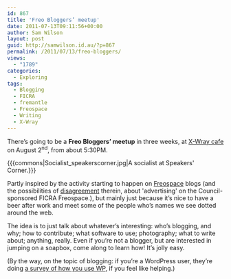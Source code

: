```yaml
---
id: 867
title: 'Freo Bloggers’ meetup'
date: 2011-07-13T09:11:56+00:00
author: Sam Wilson
layout: post
guid: http://samwilson.id.au/?p=867
permalink: /2011/07/13/freo-bloggers/
views:
  - "1789"
categories:
  - Exploring
tags:
  - Blogging
  - FICRA
  - fremantle
  - Freospace
  - Writing
  - X-Wray
---
```

There’s going to be a **Freo Bloggers’ meetup** in three weeks, at [X-Wray cafe](http://freo.org.au/wiki/X-Wray) on August 2<sup>nd</sup>, from about 5:30PM.

{{{commons|Socialist_speakerscorner.jpg|A socialist at Speakers' Corner.}}}

Partly inspired by the activity starting to happen on [Freospace](http://freospace.com.au/) blogs
(and the possibilities of [disagreement](http://ficra.freospace.com.au/?p=272) therein, about 'advertising' on the Council-sponsored FICRA Freospace.),
but mainly just because it’s nice to have a beer after work and meet some of the people who’s names we see dotted around the web.

The idea is to just talk about whatever’s interesting: who’s blogging, and why; how to contribute; what software to use; photography; what to write about; anything, really.
Even if you’re not a blogger, but are interested in jumping on a soapbox, come along to learn how! It’s jolly easy.

(By the way, on the topic of blogging: if you’re a WordPress user, they’re doing [a survey of how you use WP](https://wpsurvey.polldaddy.com/s/wp-2011-e?src=pio), if you feel like helping.)
